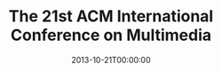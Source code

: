 ---
acronym: ACM Multimedia 2013
date: '2013-10-21T00:00:00'
ext_url: http://acmmm13.org/
location: Barcelona
submission_date: '2013-03-01T00:00:00'
title: The 21st ACM International Conference on Multimedia
---